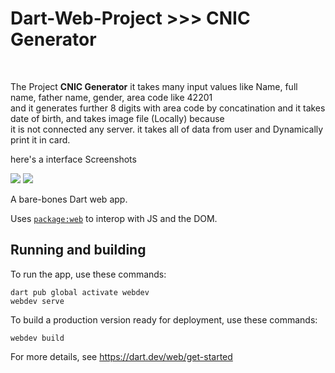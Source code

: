 <h1>Dart-Web-Project >>> CNIC Generator</h1>
<br />
<p>The Project <b>CNIC Generator</b> it takes many input values like Name, full name, father name, gender, area code like 42201 <br />
and it generates further 8 digits with area code by concatination and it takes date of birth, and takes image file (Locally) because <br />
it is not connected any server. it takes all of data from user and Dynamically print it in card.</p>

<p>here's a interface Screenshots</p>

<img src="https://photos.google.com/photo/AF1QipPVPxWT3KZqrC17jy2svi-SZNppy75hukAqr3jz">

<img src="https://photos.google.com/photo/AF1QipNwA8pr98HS5kyG1ixBHBojaphbAH7GyBHWZPcy">



  

A bare-bones Dart web app.

Uses [`package:web`](https://pub.dev/packages/web)
to interop with JS and the DOM.

## Running and building

To run the app, use these commands:
```
dart pub global activate webdev
webdev serve
```

To build a production version ready for deployment, use these commands:
```
webdev build
```

For more details, see https://dart.dev/web/get-started
